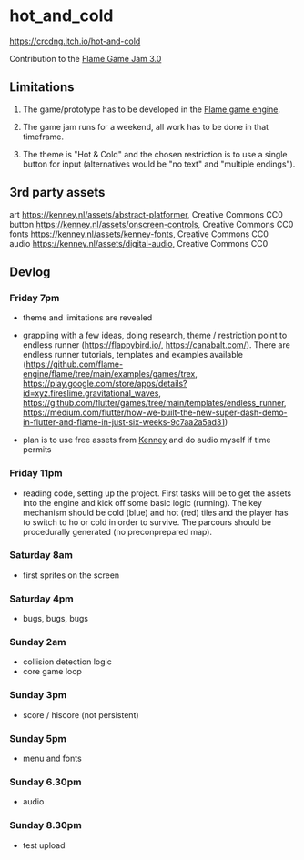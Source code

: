 # hot_and_cold

https://crcdng.itch.io/hot-and-cold 

Contribution to the [Flame Game Jam 3.0](https://itch.io/jam/flame-jam-3)

## Limitations

1. The game/prototype has to be developed in the [Flame game engine](https://flame-engine.org/).

2. The game jam runs for a weekend, all work has to be done in that timeframe.

3. The theme is "Hot & Cold" and the chosen restriction is to use a single button for input (alternatives would be "no text" and "multiple endings"). 
 
## 3rd party assets 

art https://kenney.nl/assets/abstract-platformer, Creative Commons CC0    
button https://kenney.nl/assets/onscreen-controls, Creative Commons CC0
fonts https://kenney.nl/assets/kenney-fonts, Creative Commons CC0    
audio https://kenney.nl/assets/digital-audio, Creative Commons CC0    

## Devlog

### Friday 7pm 

- theme and limitations are revealed 

- grappling with a few ideas, doing research, theme / restriction point to endless runner (https://flappybird.io/, https://canabalt.com/). There are endless runner tutorials, templates and examples available (https://github.com/flame-engine/flame/tree/main/examples/games/trex, https://play.google.com/store/apps/details?id=xyz.fireslime.gravitational_waves, https://github.com/flutter/games/tree/main/templates/endless_runner, https://medium.com/flutter/how-we-built-the-new-super-dash-demo-in-flutter-and-flame-in-just-six-weeks-9c7aa2a5ad31)

- plan is to use free assets from [Kenney](https://kenney.nl/) and do audio myself if time permits

### Friday 11pm

- reading code, setting up the project. First tasks will be to get the assets into the engine and kick off some basic logic (running). The key mechanism should be cold (blue) and hot (red) tiles and the player has to switch to ho or cold in order to survive. The parcours should be procedurally generated (no preconprepared map). 

### Saturday 8am

- first sprites on the screen

### Saturday 4pm

-  bugs, bugs, bugs

### Sunday 2am

- collision detection logic
- core game loop

### Sunday 3pm 

- score / hiscore (not persistent)

### Sunday 5pm 

- menu and fonts

### Sunday 6.30pm 

- audio

### Sunday 8.30pm 

- test upload
